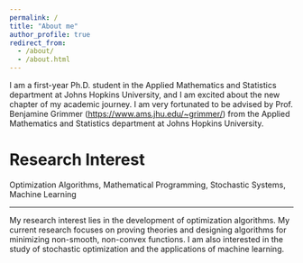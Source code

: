 ```yaml
---
permalink: /
title: "About me"
author_profile: true
redirect_from: 
  - /about/
  - /about.html
---
```


I am a first-year Ph.D. student in the Applied Mathematics and Statistics department at Johns Hopkins University, and I am excited about the new chapter of my academic journey. I am very fortunated to be advised by Prof. Benjamine Grimmer (https://www.ams.jhu.edu/~grimmer/) from the Applied Mathematics and Statistics department at Johns Hopkins University.

Research Interest
======
Optimization Algorithms, Mathematical Programming, Stochastic Systems, Machine Learning

---
My research interest lies in the development of optimization algorithms. My current research focuses on proving theories and designing algorithms for minimizing non-smooth, non-convex functions. I am also interested in the study of stochastic optimization and the applications of machine learning. 
